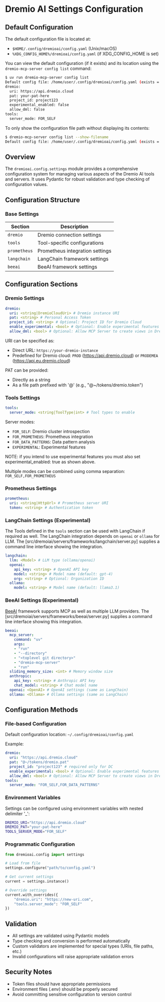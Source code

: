 # Dremio AI Settings Configuration

## Default Configuration

The default configuration file is located at:

-   `$HOME/.config/dremioai/config.yaml` (Unix/macOS)
-   `%XDG_CONFIG_HOME%/dremioai/config.yaml` (if XDG_CONFIG_HOME is set)

You can view the default configuration (if it exists) and its location using the `dremio-mcp-server config list` command:

```bash
$ uv run dremio-mcp-server config list
Default config file: /home/user/.config/dremioai/config.yaml (exists = True)
dremio:
  uri: https://api.dremio.cloud
  pat: your-pat-here
  project_id: project123
  experimental_enabled: false
  allow_dml: false
tools:
  server_mode: FOR_SELF
```

To only show the configuration file path without displaying its contents:

```bash
$ dremio-mcp-server config list --show-filename
Default config file: /home/user/.config/dremioai/config.yaml (exists = True)
```

## Overview

The `dremioai.config.settings` module provides a comprehensive configuration system for managing various aspects of the Dremio AI tools and servers. It uses Pydantic for robust validation and type checking of configuration values.

## Configuration Structure

### Base Settings

| Section      | Description                     |
| ------------ | ------------------------------- |
| `dremio`     | Dremio connection settings      |
| `tools`      | Tool-specific configurations    |
| `prometheus` | Prometheus integration settings |
| `langchain`  | LangChain framework settings    |
| `beeai`      | BeeAI framework settings        |

## Configuration Sections

### Dremio Settings

```yaml
dremio:
  uri: <string|DremioCloudUri> # Dremio instance URI
  pat: <string> # Personal Access Token
  project_id: <string> # Optional: Project ID for Dremio Cloud
  enable_experimental: <bool> # Optional: Enable experimental features
  allow_dml: <bool> # Optional: Allow MCP Server to create views in Dremio
```

URI can be specified as:

-   Direct URL: `https://your-dremio-instance`
-   Predefined for Dremio cloud: `PROD` (https://api.dremio.cloud) or `PRODEMEA` (https://api.eu.dremio.cloud)

PAT can be provided:

-   Directly as a string
-   As a file path prefixed with '@' (e.g., "@~/tokens/dremio.token")

### Tools Settings

```yaml
tools:
  server_mode: <string|ToolType|int> # Tool types to enable
```

Server modes:

-   `FOR_SELF`: Dremio cluster introspection
-   `FOR_PROMETHEUS`: Prometheus integration
-   `FOR_DATA_PATTERNS`: Data pattern analysis
-   `EXPERIMENTAL`: Experimental features

NOTE: if you intend to use experimental features you must also set experimental_enabled: true as shown above. 

Multiple modes can be combined using comma separation: `FOR_SELF,FOR_PROMETHEUS`

### Prometheus Settings

```yaml
prometheus:
  uri: <string|HttpUrl> # Prometheus server URI
  token: <string> # Authentication token
```

### LangChain Settings (Experimental)

The Tools defined in the `tools` section can be used with LangChain if required as well. The LangChain integration depends on `openai` or `ollama` for LLM. The [src/dremoiai/servers/frameworks/langchain/server.py] supplies a command line interface showing the integration.

```yaml
langchain:
  llm: <Model> # LLM type (ollama/openai)
  openai:
    api_key: <string> # OpenAI API key
    model: <string> # Model name (default: gpt-4)
    org: <string> # Optional: Organization ID
  ollama:
    model: <string> # Model name (default: llama3.1)
```

### BeeAI Settings (Experimental)

[BeeAI](https://github.com/i-am-bee/beeai-framework) framework supports MCP as well as multiple LLM providers. The [src/dremoiai/servers/frameworks/beeai/server.py] supplies a command line interface showing this integration.

```yaml
beeai:
  mcp_server:
    command: "uv"
    args:
    - "run"
    - "--directory"
    - "<toplevel git directory>"
    - "dremio-mcp-server"
    - "run"
  sliding_memory_size: <int> # Memory window size
  anthropic:
    api_key: <string> # Anthropic API key
    chat_model: <string> # Chat model name
  openai: <OpenAI> # OpenAI settings (same as LangChain)
  ollama: <Ollama> # Ollama settings (same as LangChain)
```
 

## Configuration Methods

### File-based Configuration

Default configuration location: `~/.config/dremioai/config.yaml`

Example:

```yaml
dremio:
  uri: "https://api.dremio.cloud"
  pat: "@~/tokens/dremio.pat"
  project_id: "project123" # required only for DC
  enable_experimental: <bool> # Optional: Enable experimental features
  allow_dml: <bool> # Optional: Allow MCP Server to create views in Dremio
tools:
  server_mode: "FOR_SELF,FOR_DATA_PATTERNS"

```

### Environment Variables

Settings can be configured using environment variables with nested delimiter '\_':

```bash
DREMIO_URI="https://api.dremio.cloud"
DREMIO_PAT="your-pat-here"
TOOLS_SERVER_MODE="FOR_SELF"
```

### Programmatic Configuration

```python
from dremioai.config import settings

# Load from file
settings.configure("path/to/config.yaml")

# Get current settings
current = settings.instance()

# Override settings
current.with_overrides({
    "dremio.uri": "https://new-uri.com",
    "tools.server_mode": "FOR_SELF"
})
```

## Validation

-   All settings are validated using Pydantic models
-   Type checking and conversion is performed automatically
-   Custom validators are implemented for special types (URIs, file paths, etc.)
-   Invalid configurations will raise appropriate validation errors

## Security Notes

-   Token files should have appropriate permissions
-   Environment files (.env) should be properly secured
-   Avoid committing sensitive configuration to version control
